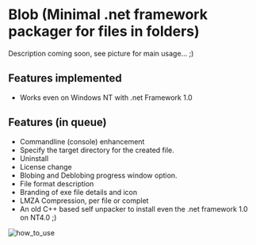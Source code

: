 # Blob (Minimal .net framework packager for files in folders)

Description coming soon, see picture for main usage... ;)

## Features implemented
- Works even on Windows NT with .net Framework 1.0

## Features (in queue)
- Commandline (console) enhancement
- Specify the target directory for the created file.
- Uninstall
- License change
- Blobing and Deblobing progress window option.
- File format description
- Branding of exe file details and icon
- LMZA Compression, per file or complet
- An old C++ based self unpacker to install even the .net framework 1.0 on NT4.0 ;)


![how_to_use](https://user-images.githubusercontent.com/97656046/166116411-6d620fac-cdbe-4b3c-9536-116b14da9c97.png)
